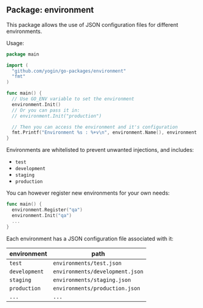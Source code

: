 ## Package: environment

This package allows the use of JSON configuration files for different environments.

Usage:
```go
package main

import (
  "github.com/yogin/go-packages/environment"
  "fmt"
)

func main() {
  // Use GO_ENV variable to set the environment
  environment.Init()
  // Or you can pass it in:
  // environment.Init("production")

  // Then you can access the environment and it's configuration
  fmt.Printf("Environment %s : %+v\n", environment.Name(), environment.Get())
}
```

Environments are whitelisted to prevent unwanted injections, and includes:
 
 * `test` 
 * `development`
 * `staging`
 * `production`

You can however register new environments for your own needs:

```go
func main() {
  environment.Register("qa")
  environment.Init("qa")
  ...
}
```

Each environment has a JSON configuration file associated with it:

environment | path
---|---
`test` |  `environments/test.json`
`development` | `environments/development.json`
`staging` | `environments/staging.json`
`production` | `environments/production.json`
`...` | `...`

